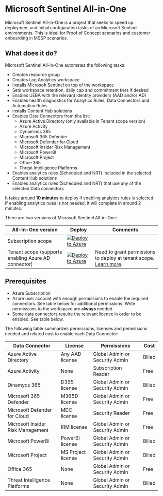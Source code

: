 # Microsoft Sentinel All-in-One

Microsoft Sentinel All-in-One is a project that seeks to speed up deployment and initial configuration tasks of an Microsoft Sentinel environments. This is ideal for Proof of Concept scenarios and customer onboarding in MSSP scenarios.

## What does it do?

Microsoft Sentinel All-In-One automates the following tasks:

- Creates resource group
- Creates Log Analytics workspace 
- Installs Microsoft Sentinel on top of the workspace
- Sets workspace retention, daily cap and commitment tiers if desired
- Enables UEBA with the relevant identity providers (AAD and/or AD)
- Enables health diagnostics for Analytics Rules, Data Connectors and Automation Rules
- Installs Content Hub solutions 
- Enables Data Connectors from tihs list: 
    + Azure Active Directory (only available in Tenant scope version)
    + Azure Activity
    + Dynamincs 365
    + Microsoft 365 Defender
    + Microsoft Defender for Cloud
    + Microsoft Insider Risk Management
    + Microsoft PowerBI
    + Microsoft Project
    + Office 365
    + Threat Intelligence Platforms
- Enables analytics rules (Scheduled and NRT) included in the selected Content Hub solutions
- Enables analytics rules (Scheduled and NRT) that use any of the selected Data connectors  

It takes around **10 minutes** to deploy if enabling analytics rules is selected. If enabling analytics rules is not needed, it will complete in around 2 minutes.

There are two versions of Microsoft Sentinel All-in-One:

| All-In-One version                                 | Deploy       | Comments |
| -------------------------------------------------- | ------------ | -------- |
| Subscription scope                                 | [![Deploy to Azure](https://aka.ms/deploytoazurebutton)](https://portal.azure.com/#create/Microsoft.Template/uri/https%3A%2F%2Fraw.githubusercontent.com%2FAzure%2FAzure-Sentinel%2Fallinonev2%2FTools%2FSentinel-All-In-One%2FSubscriptionLevel%2Fazuredeploy.json/createUIDefinitionUri/https%3A%2F%2Fraw.githubusercontent.com%2FAzure%2FAzure-Sentinel%2Fallinonev2%2FTools%2FSentinel-All-In-One%2FSubscriptionLevel%2FcreateUiDefinition.json)   |  |
| Tenant scope (supports enabling Azure AD connector)     | [![Deploy to Azure](https://aka.ms/deploytoazurebutton)](https://portal.azure.com/#create/Microsoft.Template/uri/https%3A%2F%2Fraw.githubusercontent.com%2FAzure%2FAzure-Sentinel%2Fallinonev2%2FTools%2FSentinel-All-In-One%2FTenantLevel%2Fazuredeploy.json/createUIDefinitionUri/https%3A%2F%2Fraw.githubusercontent.com%2FAzure%2FAzure-Sentinel%2Fallinonev2%2FTools%2FSentinel-All-In-One%2FTenantLevel%2FcreateUiDefinition.json)   | Need to grant permissions to deploy at tenant scope. [Learn more](https://learn.microsoft.com/en-us/azure/azure-resource-manager/templates/deploy-to-tenant?tabs=azure-cli#required-access). |  

## Prerequisites

- Azure Subscription
- Azure user account with enough permissions to enable the required connectors. See table below for additional permissions. Write permissions to the workspace are **always** needed.
- Some data connectors require the relevant licence in order to be enabled. See table below.

The following table summarizes permissions, licenses and permissions needed and related cost to enable each Data Connector:

| Data Connector                                 | License         |  Permissions                    | Cost      |
| ---------------------------------------------- | --------------- |---------------------------------|-----------|
| Azure Active Directory                         | Any AAD license | Global Admin or Security Admin  | Billed    |
| Azure Activity                                 | None            | Subscription Reader             | Free      |
| Dinamycs 365                                   | D365 license    | Global Admin or Security Admin  | Billed    |
| Microsoft 365 Defender                         | M365D license   | Global Admin or Security Admin  | Free      |
| Microsoft Defender for Cloud                   | MDC license     | Security Reader                 | Free      |
| Microsoft Insider Risk Management              | IRM license     | Global Admin or Security Admin  | Free      |
| Microsoft PowerBi                              | PowerBi license | Global Admin or Security Admin  | Billed    |
| Microsoft Project                              | MS Project license | Global Admin or Security Admin | Billed  |
| Office 365                                     | None            | Global Admin or Security Admin  | Free      |
| Threat Intelligence Platforms                  | None            | Global Admin or Security Admin  | Billed    |


